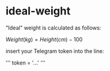 # ideal-weight
"Ideal" weight is calculated as follows:

$Weight (kg) = Height (cm) - 100$

insert your Telegram token into the line:

'''
token = '...'
'''
